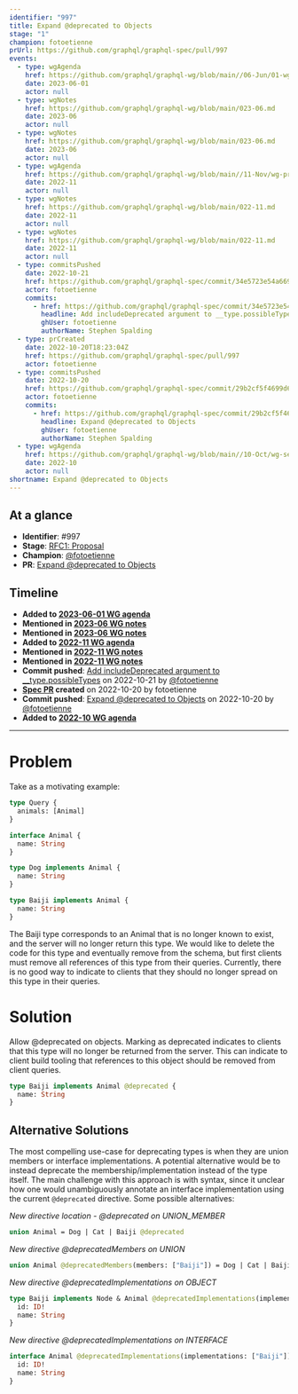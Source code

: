 ```yaml
---
identifier: "997"
title: Expand @deprecated to Objects
stage: "1"
champion: fotoetienne
prUrl: https://github.com/graphql/graphql-spec/pull/997
events:
  - type: wgAgenda
    href: https://github.com/graphql/graphql-wg/blob/main//06-Jun/01-wg-primary.md
    date: 2023-06-01
    actor: null
  - type: wgNotes
    href: https://github.com/graphql/graphql-wg/blob/main/023-06.md
    date: 2023-06
    actor: null
  - type: wgNotes
    href: https://github.com/graphql/graphql-wg/blob/main/023-06.md
    date: 2023-06
    actor: null
  - type: wgAgenda
    href: https://github.com/graphql/graphql-wg/blob/main//11-Nov/wg-primary.md
    date: 2022-11
    actor: null
  - type: wgNotes
    href: https://github.com/graphql/graphql-wg/blob/main/022-11.md
    date: 2022-11
    actor: null
  - type: wgNotes
    href: https://github.com/graphql/graphql-wg/blob/main/022-11.md
    date: 2022-11
    actor: null
  - type: commitsPushed
    date: 2022-10-21
    href: https://github.com/graphql/graphql-spec/commit/34e5723e54a66993747826843a25f8b5ae97d9ac
    actor: fotoetienne
    commits:
      - href: https://github.com/graphql/graphql-spec/commit/34e5723e54a66993747826843a25f8b5ae97d9ac
        headline: Add includeDeprecated argument to __type.possibleTypes
        ghUser: fotoetienne
        authorName: Stephen Spalding
  - type: prCreated
    date: 2022-10-20T18:23:04Z
    href: https://github.com/graphql/graphql-spec/pull/997
    actor: fotoetienne
  - type: commitsPushed
    date: 2022-10-20
    href: https://github.com/graphql/graphql-spec/commit/29b2cf5f4699d6d10d24f81b622ce315c669a205
    actor: fotoetienne
    commits:
      - href: https://github.com/graphql/graphql-spec/commit/29b2cf5f4699d6d10d24f81b622ce315c669a205
        headline: Expand @deprecated to Objects
        ghUser: fotoetienne
        authorName: Stephen Spalding
  - type: wgAgenda
    href: https://github.com/graphql/graphql-wg/blob/main//10-Oct/wg-secondary-eu.md
    date: 2022-10
    actor: null
shortname: Expand @deprecated to Objects
---
```


## At a glance

- **Identifier**: #997
- **Stage**: [RFC1: Proposal](https://github.com/graphql/graphql-spec/blob/main/CONTRIBUTING.md#stage-1-proposal)
- **Champion**: [@fotoetienne](https://github.com/fotoetienne)
- **PR**: [Expand @deprecated to Objects](https://github.com/graphql/graphql-spec/pull/997)

<!-- BEGIN_CUSTOM_TEXT -->



<!-- END_CUSTOM_TEXT -->

## Timeline

- **Added to [2023-06-01 WG agenda](https://github.com/graphql/graphql-wg/blob/main//06-Jun/01-wg-primary.md)**
- **Mentioned in [2023-06 WG notes](https://github.com/graphql/graphql-wg/blob/main/023-06.md)**
- **Mentioned in [2023-06 WG notes](https://github.com/graphql/graphql-wg/blob/main/023-06.md)**
- **Added to [2022-11 WG agenda](https://github.com/graphql/graphql-wg/blob/main//11-Nov/wg-primary.md)**
- **Mentioned in [2022-11 WG notes](https://github.com/graphql/graphql-wg/blob/main/022-11.md)**
- **Mentioned in [2022-11 WG notes](https://github.com/graphql/graphql-wg/blob/main/022-11.md)**
- **Commit pushed**: [Add includeDeprecated argument to __type.possibleTypes](https://github.com/graphql/graphql-spec/commit/34e5723e54a66993747826843a25f8b5ae97d9ac) on 2022-10-21 by [@fotoetienne](https://github.com/fotoetienne)
- **[Spec PR](https://github.com/graphql/graphql-spec/pull/997) created** on 2022-10-20 by fotoetienne
- **Commit pushed**: [Expand @deprecated to Objects](https://github.com/graphql/graphql-spec/commit/29b2cf5f4699d6d10d24f81b622ce315c669a205) on 2022-10-20 by [@fotoetienne](https://github.com/fotoetienne)
- **Added to [2022-10 WG agenda](https://github.com/graphql/graphql-wg/blob/main//10-Oct/wg-secondary-eu.md)**

<!-- VERBATIM -->

---

# Problem

Take as a motivating example:

```graphql
type Query {
  animals: [Animal]
}

interface Animal {
  name: String
}

type Dog implements Animal {
  name: String
}

type Baiji implements Animal {
  name: String
}
```

The Baiji type corresponds to an Animal that is no longer known to exist, and the server will no longer return this type.
We would like to delete the code for this type and eventually remove from the schema, but first clients must remove all references of this type from their queries. Currently, there is no good way to indicate to clients that they should no longer spread on this type in their queries.

# Solution
Allow @deprecated on objects. Marking as deprecated indicates to clients that this type will no longer be returned from the server. This can indicate to client build tooling that references to this object should be removed from client queries.

```graphql
type Baiji implements Animal @deprecated {
  name: String
}
```

## Alternative Solutions
The most compelling use-case for deprecating types is when they are union members or interface implementations. A potential alternative would be to instead deprecate the membership/implementation instead of the type itself. The main challenge with this approach is with syntax, since it unclear how one would unambiguously annotate an interface implementation using the current `@deprecated` directive. Some possible alternatives:

*New directive location - @deprecated on UNION_MEMBER*
```graphql
union Animal = Dog | Cat | Baiji @deprecated
```

*New directive @deprecatedMembers on UNION*
```graphql
union Animal @deprecatedMembers(members: ["Baiji"]) = Dog | Cat | Baiji
```

*New directive @deprecatedImplementations on OBJECT*
```graphql
type Baiji implements Node & Animal @deprecatedImplementations(implementations: ["Animal"]) {
  id: ID!
  name: String
}
```

*New directive @deprecatedImplementations on INTERFACE*
```graphql
interface Animal @deprecatedImplementations(implementations: ["Baiji"]) {
  id: ID!
  name: String
}
```

